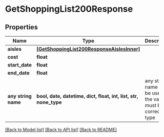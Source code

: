 # GetShoppingList200Response



## Properties
Name | Type | Description | Notes
------------ | ------------- | ------------- | -------------
**aisles** | [**[GetShoppingList200ResponseAislesInner]**](GetShoppingList200ResponseAislesInner.md) |  | 
**cost** | **float** |  | 
**start_date** | **float** |  | 
**end_date** | **float** |  | 
**any string name** | **bool, date, datetime, dict, float, int, list, str, none_type** | any string name can be used but the value must be the correct type | [optional]

[[Back to Model list]](../README.md#documentation-for-models) [[Back to API list]](../README.md#documentation-for-api-endpoints) [[Back to README]](../README.md)


